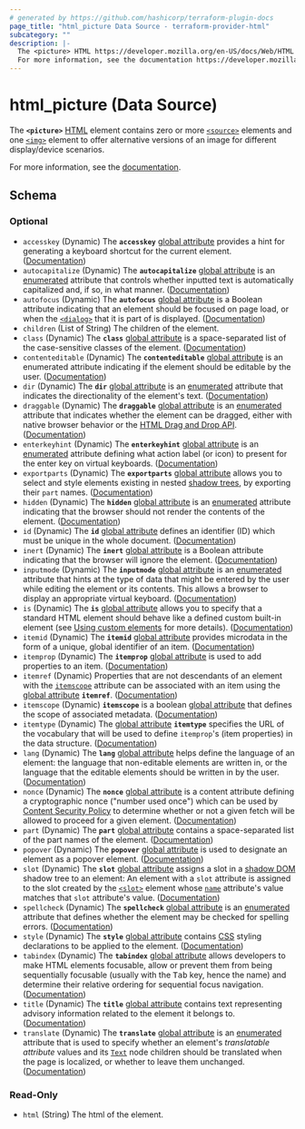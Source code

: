 ```yaml
---
# generated by https://github.com/hashicorp/terraform-plugin-docs
page_title: "html_picture Data Source - terraform-provider-html"
subcategory: ""
description: |-
  The <picture> HTML https://developer.mozilla.org/en-US/docs/Web/HTML element contains zero or more <source> https://developer.mozilla.org/en-US/docs/Web/HTML/Element/source elements and one <img> https://developer.mozilla.org/en-US/docs/Web/HTML/Element/img element to offer alternative versions of an image for different display/device scenarios.
  For more information, see the documentation https://developer.mozilla.org/en-US/docs/Web/HTML/Element/picture.
---
```


# html_picture (Data Source)

The **`<picture>`** [HTML](https://developer.mozilla.org/en-US/docs/Web/HTML) element contains zero or more [`<source>`](https://developer.mozilla.org/en-US/docs/Web/HTML/Element/source) elements and one [`<img>`](https://developer.mozilla.org/en-US/docs/Web/HTML/Element/img) element to offer alternative versions of an image for different display/device scenarios.

For more information, see the [documentation](https://developer.mozilla.org/en-US/docs/Web/HTML/Element/picture).



<!-- schema generated by tfplugindocs -->
## Schema

### Optional

- `accesskey` (Dynamic) The **`accesskey`** [global attribute](https://developer.mozilla.org/en-US/docs/Web/HTML/Global_attributes) provides a hint for generating a keyboard shortcut for the current element. ([Documentation](https://developer.mozilla.org/en-US/docs/Web/HTML/Global_attributes/accesskey))
- `autocapitalize` (Dynamic) The **`autocapitalize`** [global attribute](https://developer.mozilla.org/en-US/docs/Web/HTML/Global_attributes) is an [enumerated](https://developer.mozilla.org/en-US/docs/Glossary/Enumerated) attribute that controls whether inputted text is automatically capitalized and, if so, in what manner. ([Documentation](https://developer.mozilla.org/en-US/docs/Web/HTML/Global_attributes/autocapitalize))
- `autofocus` (Dynamic) The **`autofocus`** [global attribute](https://developer.mozilla.org/en-US/docs/Web/HTML/Global_attributes) is a Boolean attribute indicating that an element should be focused on page load, or when the [`<dialog>`](https://developer.mozilla.org/en-US/docs/Web/HTML/Element/dialog) that it is part of is displayed. ([Documentation](https://developer.mozilla.org/en-US/docs/Web/HTML/Global_attributes/autofocus))
- `children` (List of String) The children of the element.
- `class` (Dynamic) The **`class`** [global attribute](https://developer.mozilla.org/en-US/docs/Web/HTML/Global_attributes) is a space-separated list of the case-sensitive classes of the element. ([Documentation](https://developer.mozilla.org/en-US/docs/Web/HTML/Global_attributes/class))
- `contenteditable` (Dynamic) The **`contenteditable`** [global attribute](https://developer.mozilla.org/en-US/docs/Web/HTML/Global_attributes) is an enumerated attribute indicating if the element should be editable by the user. ([Documentation](https://developer.mozilla.org/en-US/docs/Web/HTML/Global_attributes/contenteditable))
- `dir` (Dynamic) The **`dir`** [global attribute](https://developer.mozilla.org/en-US/docs/Web/HTML/Global_attributes) is an [enumerated](https://developer.mozilla.org/en-US/docs/Glossary/Enumerated) attribute that indicates the directionality of the element's text. ([Documentation](https://developer.mozilla.org/en-US/docs/Web/HTML/Global_attributes/dir))
- `draggable` (Dynamic) The **`draggable`** [global attribute](https://developer.mozilla.org/en-US/docs/Web/HTML/Global_attributes) is an [enumerated](https://developer.mozilla.org/en-US/docs/Glossary/Enumerated) attribute that indicates whether the element can be dragged, either with native browser behavior or the [HTML Drag and Drop API](https://developer.mozilla.org/en-US/docs/Web/API/HTML_Drag_and_Drop_API). ([Documentation](https://developer.mozilla.org/en-US/docs/Web/HTML/Global_attributes/draggable))
- `enterkeyhint` (Dynamic) The **`enterkeyhint`** [global attribute](https://developer.mozilla.org/en-US/docs/Web/HTML/Global_attributes) is an [enumerated](https://developer.mozilla.org/en-US/docs/Glossary/Enumerated) attribute defining what action label (or icon) to present for the enter key on virtual keyboards. ([Documentation](https://developer.mozilla.org/en-US/docs/Web/HTML/Global_attributes/enterkeyhint))
- `exportparts` (Dynamic) The **`exportparts`** [global attribute](https://developer.mozilla.org/en-US/docs/Web/HTML/Global_attributes) allows you to select and style elements existing in nested [shadow trees](https://developer.mozilla.org/en-US/docs/Glossary/Shadow_tree), by exporting their `part` names. ([Documentation](https://developer.mozilla.org/en-US/docs/Web/HTML/Global_attributes/exportparts))
- `hidden` (Dynamic) The **`hidden`** [global attribute](https://developer.mozilla.org/en-US/docs/Web/HTML/Global_attributes) is an [enumerated](https://developer.mozilla.org/en-US/docs/Glossary/Enumerated) attribute indicating that the browser should not render the contents of the element. ([Documentation](https://developer.mozilla.org/en-US/docs/Web/HTML/Global_attributes/hidden))
- `id` (Dynamic) The **`id`** [global attribute](https://developer.mozilla.org/en-US/docs/Web/HTML/Global_attributes) defines an identifier (ID) which must be unique in the whole document. ([Documentation](https://developer.mozilla.org/en-US/docs/Web/HTML/Global_attributes/id))
- `inert` (Dynamic) The **`inert`** [global attribute](https://developer.mozilla.org/en-US/docs/Web/HTML/Global_attributes) is a Boolean attribute indicating that the browser will ignore the element. ([Documentation](https://developer.mozilla.org/en-US/docs/Web/HTML/Global_attributes/inert))
- `inputmode` (Dynamic) The **`inputmode`** [global attribute](https://developer.mozilla.org/en-US/docs/Web/HTML/Global_attributes) is an [enumerated](https://developer.mozilla.org/en-US/docs/Glossary/Enumerated) attribute that hints at the type of data that might be entered by the user while editing the element or its contents. This allows a browser to display an appropriate virtual keyboard. ([Documentation](https://developer.mozilla.org/en-US/docs/Web/HTML/Global_attributes/inputmode))
- `is` (Dynamic) The **`is`** [global attribute](https://developer.mozilla.org/en-US/docs/Web/HTML/Global_attributes) allows you to specify that a standard HTML element should behave like a defined custom built-in element (see [Using custom elements](https://developer.mozilla.org/en-US/docs/Web/API/Web_components/Using_custom_elements) for more details). ([Documentation](https://developer.mozilla.org/en-US/docs/Web/HTML/Global_attributes/is))
- `itemid` (Dynamic) The **`itemid`** [global attribute](https://developer.mozilla.org/en-US/docs/Web/HTML/Global_attributes) provides microdata in the form of a unique, global identifier of an item. ([Documentation](https://developer.mozilla.org/en-US/docs/Web/HTML/Global_attributes/itemid))
- `itemprop` (Dynamic) The **`itemprop`** [global attribute](https://developer.mozilla.org/en-US/docs/Web/HTML/Global_attributes) is used to add properties to an item. ([Documentation](https://developer.mozilla.org/en-US/docs/Web/HTML/Global_attributes/itemprop))
- `itemref` (Dynamic) Properties that are not descendants of an element with the [`itemscope`](https://developer.mozilla.org/en-US/docs/Web/HTML/Global_attributes/itemscope) attribute can be associated with an item using the [global attribute](https://developer.mozilla.org/en-US/docs/Web/HTML/Global_attributes) **`itemref`**. ([Documentation](https://developer.mozilla.org/en-US/docs/Web/HTML/Global_attributes/itemref))
- `itemscope` (Dynamic) **`itemscope`** is a boolean [global attribute](https://developer.mozilla.org/en-US/docs/Web/HTML/Global_attributes) that defines the scope of associated metadata. ([Documentation](https://developer.mozilla.org/en-US/docs/Web/HTML/Global_attributes/itemscope))
- `itemtype` (Dynamic) The [global attribute](https://developer.mozilla.org/en-US/docs/Web/HTML/Global_attributes) **`itemtype`** specifies the URL of the vocabulary that will be used to define `itemprop`'s (item properties) in the data structure. ([Documentation](https://developer.mozilla.org/en-US/docs/Web/HTML/Global_attributes/itemtype))
- `lang` (Dynamic) The **`lang`** [global attribute](https://developer.mozilla.org/en-US/docs/Web/HTML/Global_attributes) helps define the language of an element: the language that non-editable elements are written in, or the language that the editable elements should be written in by the user. ([Documentation](https://developer.mozilla.org/en-US/docs/Web/HTML/Global_attributes/lang))
- `nonce` (Dynamic) The **`nonce`** [global attribute](https://developer.mozilla.org/en-US/docs/Web/HTML/Global_attributes) is a content attribute defining a cryptographic nonce ("number used once") which can be used by [Content Security Policy](https://developer.mozilla.org/en-US/docs/Web/HTTP/CSP) to determine whether or not a given fetch will be allowed to proceed for a given element. ([Documentation](https://developer.mozilla.org/en-US/docs/Web/HTML/Global_attributes/nonce))
- `part` (Dynamic) The **`part`** [global attribute](https://developer.mozilla.org/en-US/docs/Web/HTML/Global_attributes) contains a space-separated list of the part names of the element. ([Documentation](https://developer.mozilla.org/en-US/docs/Web/HTML/Global_attributes/part))
- `popover` (Dynamic) The **`popover`** [global attribute](https://developer.mozilla.org/en-US/docs/Web/HTML/Global_attributes) is used to designate an element as a popover element. ([Documentation](https://developer.mozilla.org/en-US/docs/Web/HTML/Global_attributes/popover))
- `slot` (Dynamic) The **`slot`** [global attribute](https://developer.mozilla.org/en-US/docs/Web/HTML/Global_attributes) assigns a slot in a [shadow DOM](https://developer.mozilla.org/en-US/docs/Web/API/Web_components/Using_shadow_DOM) shadow tree to an element: An element with a `slot` attribute is assigned to the slot created by the [`<slot>`](https://developer.mozilla.org/en-US/docs/Web/HTML/Element/slot) element whose [`name`](https://developer.mozilla.org/en-US/docs/Web/HTML/Element/slot#name) attribute's value matches that `slot` attribute's value. ([Documentation](https://developer.mozilla.org/en-US/docs/Web/HTML/Global_attributes/slot))
- `spellcheck` (Dynamic) The **`spellcheck`** [global attribute](https://developer.mozilla.org/en-US/docs/Web/HTML/Global_attributes) is an [enumerated](https://developer.mozilla.org/en-US/docs/Glossary/Enumerated) attribute that defines whether the element may be checked for spelling errors. ([Documentation](https://developer.mozilla.org/en-US/docs/Web/HTML/Global_attributes/spellcheck))
- `style` (Dynamic) The **`style`** [global attribute](https://developer.mozilla.org/en-US/docs/Web/HTML/Global_attributes) contains [CSS](https://developer.mozilla.org/en-US/docs/Web/CSS) styling declarations to be applied to the element. ([Documentation](https://developer.mozilla.org/en-US/docs/Web/HTML/Global_attributes/style))
- `tabindex` (Dynamic) The **`tabindex`** [global attribute](https://developer.mozilla.org/en-US/docs/Web/HTML/Global_attributes) allows developers to make HTML elements focusable, allow or prevent them from being sequentially focusable (usually with the <kbd>Tab</kbd> key, hence the name) and determine their relative ordering for sequential focus navigation. ([Documentation](https://developer.mozilla.org/en-US/docs/Web/HTML/Global_attributes/tabindex))
- `title` (Dynamic) The **`title`** [global attribute](https://developer.mozilla.org/en-US/docs/Web/HTML/Global_attributes) contains text representing advisory information related to the element it belongs to. ([Documentation](https://developer.mozilla.org/en-US/docs/Web/HTML/Global_attributes/title))
- `translate` (Dynamic) The **`translate`** [global attribute](https://developer.mozilla.org/en-US/docs/Web/HTML/Global_attributes) is an [enumerated](https://developer.mozilla.org/en-US/docs/Glossary/Enumerated) attribute that is used to specify whether an element's _translatable attribute_ values and its [`Text`](https://developer.mozilla.org/en-US/docs/Web/API/Text) node children should be translated when the page is localized, or whether to leave them unchanged. ([Documentation](https://developer.mozilla.org/en-US/docs/Web/HTML/Global_attributes/translate))

### Read-Only

- `html` (String) The html of the element.
